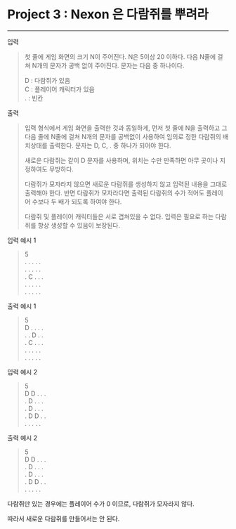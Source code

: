 Project 3 : Nexon 은 다람쥐를 뿌려라
===============================
---

입력 
> 첫 줄에 게임 화면의 크기 N이 주어진다.  N은 5이상 20 이하다.
> 다음 N줄에 걸쳐 N개의 문자가 공백 없이 주어진다. 문자는 다음 중  하나이다.
>
> D : 다람쥐가 있음 </br>
> C : 플레이어 캐릭터가 있음 </br>
> . : 빈칸 </br>


출력
>입력 형식에서 게임 화면을 출력한 것과 동일하게, 먼저 첫 줄에 N을 출력하고 
>그 다음 줄에 N줄에 걸쳐 N개의 문자를 공백없이 사용하여 임의로 정한 다람쥐의 배치상태를 출력한다. 
>문자는 D, C,  . 중 하나가 되어야 한다.
>
>새로운 다람쥐는 같이 D 문자를 사용하며, 위치는 수만 만족하면 아무 곳이나 지정하여도 무방하다.
>
>다람쥐가 모자라지 않으면 새로운 다람쥐를 생성하지 않고 입력된 내용을 그대로 출력해야 한다. 반면 다람쥐가 모자라다면 출력된 다람쥐의 수가 적어도 플레이어 수보다 두 배가 되도록 하여야 한다.
>
>다람쥐 및 플레이어 캐릭터들은 서로 겹쳐있을 수 없다. 
>입력은 필요로 하는 다람쥐를 항상 생성할 수 있음이 보장된다.



입력 예시 1
>5 </br>
>.  .  .  .  . </br>
>.  .  .  .  . </br>
>. C .  .  . </br>
> .  .  .  .  . </br>
>.  .  .  .  . </br>

출력 예시 1
>5 </br>
>D . . . . </br>
>. . D . . </br>
>. C . . . </br>
>.  .  .  .  . </br>
>.  .  .  .  . </br>

입력 예시 2
>5 </br>
>D D . . . </br>
>. D . . . </br>
>. D . . . </br>
>. D D . . </br>
>.  .  .  .  . </br>

출력 예시 2
>5 </br>
>D D . . . </br>
>. D . . . </br>
>. D . . . </br>
>. D D . . </br>
>.  .  .  .  . </br>


다람쥐만 있는 경우에는 플레이어 수가 0 이므로, 다람쥐가 모자라지 않다.

따라서 새로운 다람쥐를 만들어서는 안 된다.
